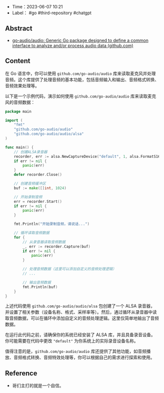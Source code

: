- Time：2023-06-07 10:21
- Label： #go #third-repository #chatgpt

## Abstract

- [go-audio/audio: Generic Go package designed to define a common interface to analyze and/or process audio data (github.com)](https://github.com/go-audio/audio)

## Content

在 Go 语言中，你可以使用 `github.com/go-audio/audio` 库来读取麦克风并处理音频。这个库提供了处理音频的基本功能，包括音频输入和输出、音频格式转换、音频效果处理等。

以下是一个示例代码，演示如何使用 `github.com/go-audio/audio` 库来读取麦克风的音频数据：

```go
package main

import (
	"fmt"
	"github.com/go-audio/audio"
	"github.com/go-audio/audio/alsa"
)

func main() {
	// 创建ALSA录音器
	recorder, err := alsa.NewCaptureDevice("default", 1, alsa.FormatS16LE, 44100, 2)
	if err != nil {
		panic(err)
	}
	defer recorder.Close()

	// 创建音频缓冲区
	buf := make([]int, 1024)

	// 开始录制音频
	err = recorder.Start()
	if err != nil {
		panic(err)
	}

	fmt.Println("开始录制音频，请说话...")

	// 循环读取音频数据
	for {
		// 从录音器读取音频数据
		_, err := recorder.Capture(buf)
		if err != nil {
			panic(err)
		}

		// 处理音频数据（这里可以添加自定义的音频处理逻辑）
		// ...

		// 输出音频数据
		fmt.Println(buf)
	}
}
```

上述代码使用 `github.com/go-audio/audio/alsa` 包创建了一个 ALSA 录音器，并设置了相关参数（设备名称、格式、采样率等）。然后，通过循环从录音器中读取音频数据，可以在循环中添加自定义的音频处理逻辑。这里仅简单地输出了音频数据。

在运行此代码之前，请确保你的系统已经安装了 ALSA 库，并且具备录音设备。你可能需要在代码中更改 `"default"` 为你系统上的实际录音设备名称。

值得注意的是，`github.com/go-audio/audio` 库还提供了其他功能，如音频播放、音频格式转换、音频特效处理等，你可以根据自己的需求进行探索和使用。

## Reference

- 哥们主打的就是一个自信。

